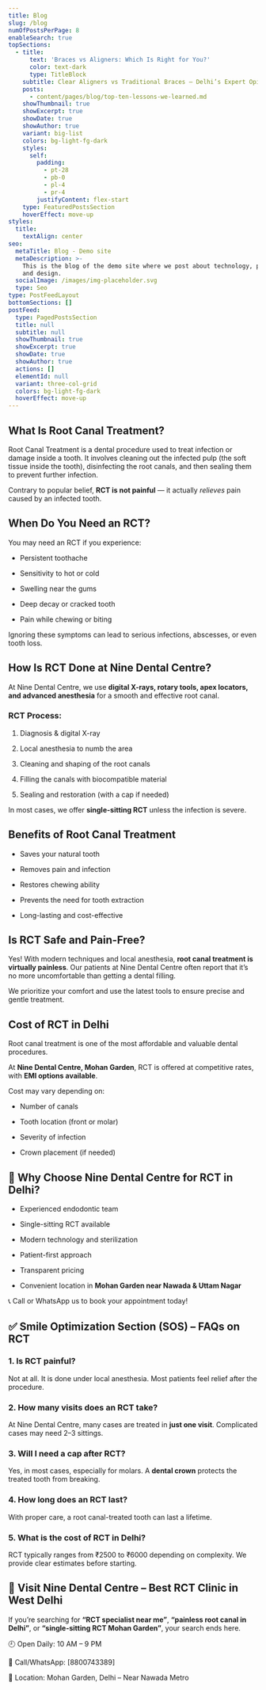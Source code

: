 ```yaml
---
title: Blog
slug: /blog
numOfPostsPerPage: 8
enableSearch: true
topSections:
  - title:
      text: 'Braces vs Aligners: Which Is Right for You?'
      color: text-dark
      type: TitleBlock
    subtitle: Clear Aligners vs Traditional Braces – Delhi’s Expert Opinion
    posts:
      - content/pages/blog/top-ten-lessons-we-learned.md
    showThumbnail: true
    showExcerpt: true
    showDate: true
    showAuthor: true
    variant: big-list
    colors: bg-light-fg-dark
    styles:
      self:
        padding:
          - pt-28
          - pb-0
          - pl-4
          - pr-4
        justifyContent: flex-start
    type: FeaturedPostsSection
    hoverEffect: move-up
styles:
  title:
    textAlign: center
seo:
  metaTitle: Blog - Demo site
  metaDescription: >-
    This is the blog of the demo site where we post about technology, product,
    and design.
  socialImage: /images/img-placeholder.svg
  type: Seo
type: PostFeedLayout
bottomSections: []
postFeed:
  type: PagedPostsSection
  title: null
  subtitle: null
  showThumbnail: true
  showExcerpt: true
  showDate: true
  showAuthor: true
  actions: []
  elementId: null
  variant: three-col-grid
  colors: bg-light-fg-dark
  hoverEffect: move-up
---
```

## **What Is Root Canal Treatment?**

Root Canal Treatment is a dental procedure used to treat infection or damage inside a tooth. It involves cleaning out the infected pulp (the soft tissue inside the tooth), disinfecting the root canals, and then sealing them to prevent further infection.

Contrary to popular belief, **RCT is not painful** — it actually *relieves* pain caused by an infected tooth.



## **When Do You Need an RCT?**

You may need an RCT if you experience:

*   Persistent toothache

*   Sensitivity to hot or cold

*   Swelling near the gums

*   Deep decay or cracked tooth

*   Pain while chewing or biting

Ignoring these symptoms can lead to serious infections, abscesses, or even tooth loss.



## **How Is RCT Done at Nine Dental Centre?**

At Nine Dental Centre, we use **digital X-rays, rotary tools, apex locators, and advanced anesthesia** for a smooth and effective root canal.

### **RCT Process:**

1.  Diagnosis & digital X-ray

2.  Local anesthesia to numb the area

3.  Cleaning and shaping of the root canals

4.  Filling the canals with biocompatible material

5.  Sealing and restoration (with a cap if needed)

In most cases, we offer **single-sitting RCT** unless the infection is severe.



## **Benefits of Root Canal Treatment**

*   Saves your natural tooth

*   Removes pain and infection

*   Restores chewing ability

*   Prevents the need for tooth extraction

*   Long-lasting and cost-effective



## **Is RCT Safe and Pain-Free?**

Yes! With modern techniques and local anesthesia, **root canal treatment is virtually painless**. Our patients at Nine Dental Centre often report that it’s no more uncomfortable than getting a dental filling.

We prioritize your comfort and use the latest tools to ensure precise and gentle treatment.



## **Cost of RCT in Delhi**

Root canal treatment is one of the most affordable and valuable dental procedures.

At **Nine Dental Centre, Mohan Garden**, RCT is offered at competitive rates, with **EMI options available**.

Cost may vary depending on:

*   Number of canals

*   Tooth location (front or molar)

*   Severity of infection

*   Crown placement (if needed)



## 📍 **Why Choose Nine Dental Centre for RCT in Delhi?**

*   Experienced endodontic team

*   Single-sitting RCT available

*   Modern technology and sterilization

*   Patient-first approach

*   Transparent pricing

*   Convenient location in **Mohan Garden near Nawada & Uttam Nagar**

📞 Call or WhatsApp us to book your appointment today!



## ✅ **Smile Optimization Section (SOS) – FAQs on RCT**

### **1. Is RCT painful?**

Not at all. It is done under local anesthesia. Most patients feel relief after the procedure.

### **2. How many visits does an RCT take?**

At Nine Dental Centre, many cases are treated in **just one visit**. Complicated cases may need 2–3 sittings.

### **3. Will I need a cap after RCT?**

Yes, in most cases, especially for molars. A **dental crown** protects the treated tooth from breaking.

### **4. How long does an RCT last?**

With proper care, a root canal-treated tooth can last a lifetime.

### **5. What is the cost of RCT in Delhi?**

RCT typically ranges from ₹2500 to ₹6000 depending on complexity. We provide clear estimates before starting.



## 🦷 Visit Nine Dental Centre – Best RCT Clinic in West Delhi

If you’re searching for **“RCT specialist near me”**, **“painless root canal in Delhi”**, or **“single-sitting RCT Mohan Garden”**, your search ends here.

🕘 Open Daily: 10 AM – 9 PM

📱 Call/WhatsApp: \[8800743389]

📍 Location: Mohan Garden, Delhi – Near Nawada Metro





